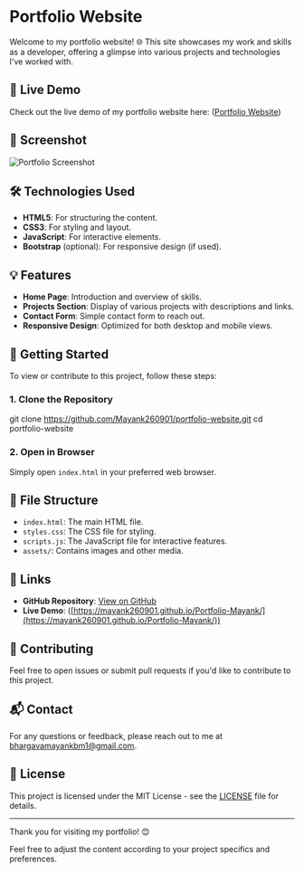 # Portfolio Website

Welcome to my portfolio website! 🌐 This site showcases my work and skills as a developer, offering a glimpse into various projects and technologies I've worked with.

## 🚀 Live Demo

Check out the live demo of my portfolio website here: ([Portfolio Website](https://mayank260901.github.io/Portfolio-Mayank/))

## 📸 Screenshot

![Portfolio Screenshot](path-to-your-screenshot-image)

## 🛠 Technologies Used

- **HTML5**: For structuring the content.
- **CSS3**: For styling and layout.
- **JavaScript**: For interactive elements.
- **Bootstrap** (optional): For responsive design (if used).

## 💡 Features

- **Home Page**: Introduction and overview of skills.
- **Projects Section**: Display of various projects with descriptions and links.
- **Contact Form**: Simple contact form to reach out.
- **Responsive Design**: Optimized for both desktop and mobile views.

## 📁 Getting Started

To view or contribute to this project, follow these steps:

### 1. Clone the Repository

git clone https://github.com/Mayank260901/portfolio-website.git
cd portfolio-website


### 2. Open in Browser

Simply open `index.html` in your preferred web browser.

## 📜 File Structure

- `index.html`: The main HTML file.
- `styles.css`: The CSS file for styling.
- `scripts.js`: The JavaScript file for interactive features.
- `assets/`: Contains images and other media.

## 🔗 Links

- **GitHub Repository**: [View on GitHub](https://github.com/Mayank260901/Portfolio-Mayank)
- **Live Demo**: ([https://mayank260901.github.io/Portfolio-Mayank/](https://mayank260901.github.io/Portfolio-Mayank/))

## 🤝 Contributing

Feel free to open issues or submit pull requests if you'd like to contribute to this project.

## 📬 Contact

For any questions or feedback, please reach out to me at [bhargavamayankbm1@gmail.com](bhargavamayankbm1@gmail.com).

## 🔄 License

This project is licensed under the MIT License - see the [LICENSE](LICENSE) file for details.

---

Thank you for visiting my portfolio! 😊

Feel free to adjust the content according to your project specifics and preferences.
